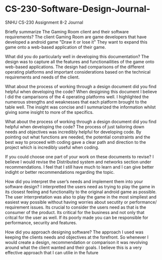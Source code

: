 # CS-230-Software-Design-Journal-
SNHU CS-230 Assignment 8-2 Journal

Briefly summarize The Gaming Room client and their software requirements?
The client Gaming Room are game developers that have developed a android game "Draw it or lose it"
They want to expand this game onto a web-based application of their game.

What did you do particularly well in developing this documentation?
The design was to capture all the features and functionailities of the game onto web-based applications.
The design had comparisons of the different operating platforms and important considerations 
based on the technical requirements and needs of the client. 

What about the process of working through a design document did you find helpful when developing the code?
When desigining this document I believe I did the camparisons of the 4 operating platforms well.
I highlighted the numerous strengths and weaknesses that each platform brought to the table well.
The insight was concise and I summarized the information whilst giving some insight to more of the specifics.

What about the process of working through a design document did you find helpful when developing the code?
The process of just tailoring down needs and objectives was incredibly helpful for developing code.
By pointing out what functions are needed, the potential constraints and the best way to proceed with coding
gave a clear path and direction to the project which is incredibly useful when coding.

If you could choose one part of your work on these documents to revise?
I believe I would revise the Distributed system and networks section under recommendations.
I feel that I still have much to learn and I can give better indight or better recommendations regarding
the topic.

How did you interpret the user’s needs and implement them into your software design?
I interpretted the users need as trying to play the game in its closest feeling and functionality to the
original android game as possible. The user interrpretation was also to play the game in the most simpliest
and easiest way possible without having worries about secutity or performance/ requirement issues.
Its crucial to consider the users need as that is the consumer of the product. Its critical for the 
business and not only that critcal for the user as well. If its poorly made you can be responsible for 
performance, security and features.

How did you approach designing software?
The approach I used was keeping the clients needs and objectives at the forefront. So whenever I would 
create a design, recommendation or comparison it was revolving around what the client wanted and their 
goals. I believe this is a very effective approach that I can utilie in the future

